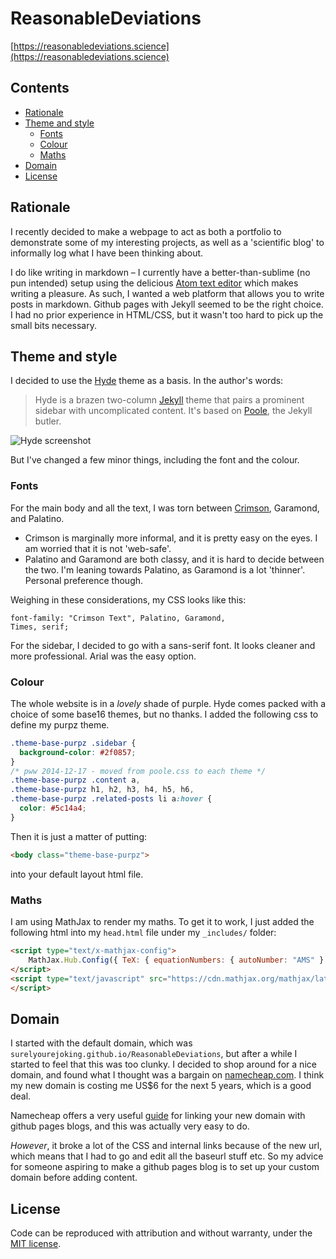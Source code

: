 # ReasonableDeviations

[https://reasonabledeviations.science](https://reasonabledeviations.science)

## Contents

<!-- TOC depthFrom:2 depthTo:6 withLinks:1 updateOnSave:0 orderedList:0 -->

- [Rationale](#rationale)
- [Theme and style](#theme-and-style)
	- [Fonts](#fonts)
	- [Colour](#colour)
	- [Maths](#maths)
- [Domain](#domain)
- [License](#license)

<!-- /TOC -->

## Rationale

I recently decided to make a webpage to act as both a portfolio to demonstrate some of my interesting projects, as well as a 'scientific blog' to informally log what I have been thinking about.

I do like writing in markdown – I currently have a better-than-sublime (no pun intended) setup using the delicious
[Atom text editor](https://atom.io/) which makes writing a pleasure. As such, I wanted a web platform
that allows you to write posts in markdown. Github pages with Jekyll seemed to be the right choice. I had no prior experience in HTML/CSS, but it wasn't too hard to pick up the small bits necessary.


## Theme and style

I decided to use the
[Hyde](https://www.github.com/poole/hyde) theme as a basis. In the author's words:

> Hyde is a brazen two-column [Jekyll](https://jekyllrb.com) theme that pairs a prominent sidebar with uncomplicated content. It's based on [Poole](https://getpoole.com), the Jekyll butler.

![Hyde screenshot](https://f.cloud.github.com/assets/98681/1831228/42af6c6a-7384-11e3-98fb-e0b923ee0468.png)

But I've changed a few minor things, including the font and the colour.

### Fonts

For the main body and all the text, I was torn between [Crimson](https://fonts.google.com/specimen/Crimson+Text?selection.family=Crimson+Text), Garamond, and Palatino.
- Crimson is marginally more informal, and it is pretty easy on the eyes. I am worried that it is not 'web-safe'.
- Palatino and Garamond are both classy, and it is hard to decide between the two. I'm leaning towards Palatino, as Garamond is a lot 'thinner'. Personal preference though.

Weighing in these considerations, my CSS looks like this:

```
font-family: "Crimson Text", Palatino, Garamond,
Times, serif;
```

For the sidebar, I decided to go with a sans-serif font. It looks cleaner and more professional. Arial was the easy option.

### Colour

The whole website is in a *lovely* shade of purple. Hyde comes packed with a choice of some base16 themes, but no thanks. I added the following css to define my purpz theme.

```css
.theme-base-purpz .sidebar {
  background-color: #2f0857;
}
/* pww 2014-12-17 - moved from poole.css to each theme */
.theme-base-purpz .content a,
.theme-base-purpz h1, h2, h3, h4, h5, h6,
.theme-base-purpz .related-posts li a:hover {
  color: #5c14a4;
}
```

Then it is just a matter of putting:

```html
<body class="theme-base-purpz">
```

into your default layout html file.


### Maths

I am using MathJax to render my maths. To get it to work, I just added the following html into my `head.html` file under my `_includes/` folder:

```html
<script type="text/x-mathjax-config">
    MathJax.Hub.Config({ TeX: { equationNumbers: { autoNumber: "AMS" } }, tex2jax: { inlineMath: [ ['$','$'],], displayMath: [ ['$$','$$'] ], processEscapes: true, } });
</script>
<script type="text/javascript" src="https://cdn.mathjax.org/mathjax/latest/MathJax.js?config=TeX-AMS-MML_HTMLorMML">
</script>
```

## Domain

I started with the default domain, which was `surelyourejoking.github.io/ReasonableDeviations`, but after a while I started to feel that this was too clunky. I decided to shop around for a nice domain, and found what I thought was a bargain on [namecheap.com](https://www.namecheap.com/). I think my new domain is costing me US$6 for the next 5 years, which is a good deal.

Namecheap offers a very useful [guide](https://www.namecheap.com/support/knowledgebase/article.aspx/9645/2208/how-do-i-link-my-domain-to-github-pages) for linking your new domain with github pages blogs, and this was actually very easy to do.

*However*, it broke a lot of the CSS and internal links because of the new url, which means that I had to go and edit all the baseurl stuff etc. So my advice for someone aspiring to make a github pages blog is to set up your custom domain before adding content. 

## License

Code can be reproduced with attribution and without warranty, under the [MIT license](LICENSE.md).
